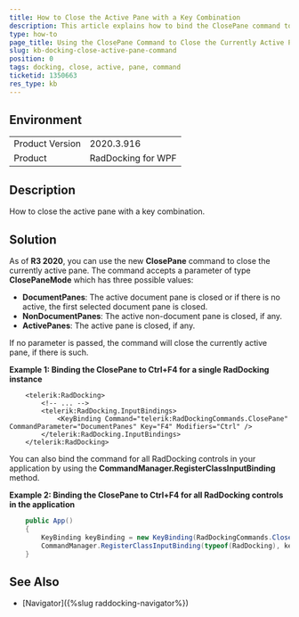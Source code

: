 ```yaml
---
title: How to Close the Active Pane with a Key Combination
description: This article explains how to bind the ClosePane command to a key combination in order to close the currently active pane.
type: how-to
page_title: Using the ClosePane Command to Close the Currently Active Pane
slug: kb-docking-close-active-pane-command
position: 0
tags: docking, close, active, pane, command
ticketid: 1350663
res_type: kb
---
```


## Environment
<table>
	<tbody>
		<tr>
			<td>Product Version</td>
			<td>2020.3.916</td>
		</tr>
		<tr>
			<td>Product</td>
			<td>RadDocking for WPF</td>
		</tr>
	</tbody>
</table>

## Description

How to close the active pane with a key combination.

## Solution

As of **R3 2020**, you can use the new **ClosePane** command to close the currently active pane. The command accepts a parameter of type **ClosePaneMode** which has three possible values:

* **DocumentPanes**: The active document pane is closed or if there is no active, the first selected document pane is closed.
* **NonDocumentPanes**: The active non-document pane is closed, if any.
* **ActivePanes**: The active pane is closed, if any.

If no parameter is passed, the command will close the currently active pane, if there is such.

__Example 1: Binding the ClosePane to Ctrl+F4 for a single RadDocking instance__

```XAML
    <telerik:RadDocking>
		<!-- ... -->
		<telerik:RadDocking.InputBindings>
			<KeyBinding Command="telerik:RadDockingCommands.ClosePane" CommandParameter="DocumentPanes" Key="F4" Modifiers="Ctrl" />
		</telerik:RadDocking.InputBindings>
	</telerik:RadDocking>
```

You can also bind the command for all RadDocking controls in your application by using the **CommandManager.RegisterClassInputBinding** method.

__Example 2: Binding the ClosePane to Ctrl+F4 for all RadDocking controls in the application__

```C#
	public App()
	{
		KeyBinding keyBinding = new KeyBinding(RadDockingCommands.ClosePane, new KeyGesture(Key.F4, ModifierKeys.Control)) { CommandParameter = ClosePaneMode.DocumentPanes };
		CommandManager.RegisterClassInputBinding(typeof(RadDocking), keyBinding);
	}
```

## See Also
* [Navigator]({%slug raddocking-navigator%})
